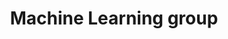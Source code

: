 ---
title: Machine Learning group
sidebar: Research
showTitle: true
showSidebarEntity: 'research'
MDFileCustomID: "Machine-learning-group"
---